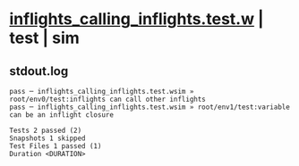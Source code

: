 # [inflights_calling_inflights.test.w](../../../../../tests/valid/inflights_calling_inflights.test.w) | test | sim

## stdout.log
```log
pass ─ inflights_calling_inflights.test.wsim » root/env0/test:inflights can call other inflights 
pass ─ inflights_calling_inflights.test.wsim » root/env1/test:variable can be an inflight closure

Tests 2 passed (2)
Snapshots 1 skipped
Test Files 1 passed (1)
Duration <DURATION>
```

